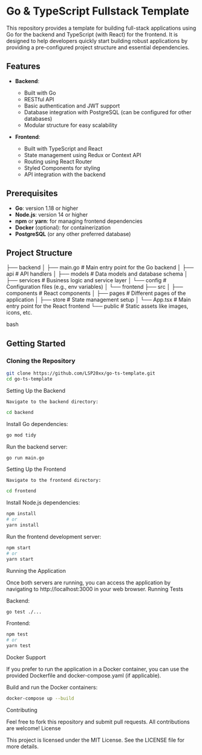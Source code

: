 # Go & TypeScript Fullstack Template

This repository provides a template for building full-stack applications using Go for the backend and TypeScript (with React) for the frontend. It is designed to help developers quickly start building robust applications by providing a pre-configured project structure and essential dependencies.

## Features

- **Backend**: 
  - Built with Go
  - RESTful API
  - Basic authentication and JWT support
  - Database integration with PostgreSQL (can be configured for other databases)
  - Modular structure for easy scalability

- **Frontend**:
  - Built with TypeScript and React
  - State management using Redux or Context API
  - Routing using React Router
  - Styled Components for styling
  - API integration with the backend

## Prerequisites

- **Go**: version 1.18 or higher
- **Node.js**: version 14 or higher
- **npm** or **yarn**: for managing frontend dependencies
- **Docker** (optional): for containerization
- **PostgreSQL** (or any other preferred database)

## Project Structure

├── backend
│ ├── main.go # Main entry point for the Go backend
│ ├── api # API handlers
│ ├── models # Data models and database schema
│ ├── services # Business logic and service layer
│ └── config # Configuration files (e.g., env variables)
│
└── frontend
├── src
│ ├── components # React components
│ ├── pages # Different pages of the application
│ ├── store # State management setup
│ └── App.tsx # Main entry point for the React frontend
└── public # Static assets like images, icons, etc.

bash


## Getting Started

### Cloning the Repository

```bash
git clone https://github.com/LSP20xx/go-ts-template.git
cd go-ts-template
```

Setting Up the Backend

    Navigate to the backend directory:
```bash
cd backend
```

Install Go dependencies:

```bash
go mod tidy
```

Run the backend server:

```bash
go run main.go
```

Setting Up the Frontend

    Navigate to the frontend directory:
```bash
cd frontend
```
Install Node.js dependencies:

```bash
npm install
# or
yarn install
```

Run the frontend development server:

```bash
npm start
# or
yarn start
```

Running the Application

Once both servers are running, you can access the application by navigating to http://localhost:3000 in your web browser.
Running Tests

Backend:

```bash
go test ./...
```

Frontend:

```bash
npm test
# or
yarn test
```

Docker Support

If you prefer to run the application in a Docker container, you can use the provided Dockerfile and docker-compose.yaml (if applicable).

Build and run the Docker containers:

```bash
docker-compose up --build
```

Contributing

Feel free to fork this repository and submit pull requests. All contributions are welcome!
License

This project is licensed under the MIT License. See the LICENSE file for more details.